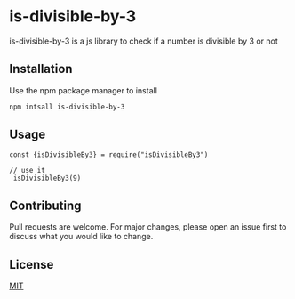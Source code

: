 # is-divisible-by-3

is-divisible-by-3 is a js library to check if a number is divisible by 3 or not 

## Installation

Use the npm package manager to install

```bash
npm intsall is-divisible-by-3
```

## Usage

```
const {isDivisibleBy3} = require("isDivisibleBy3")

// use it
 isDivisibleBy3(9)

```

## Contributing
Pull requests are welcome. For major changes, please open an issue first to discuss what you would like to change.


## License
[MIT](https://choosealicense.com/licenses/mit/)
